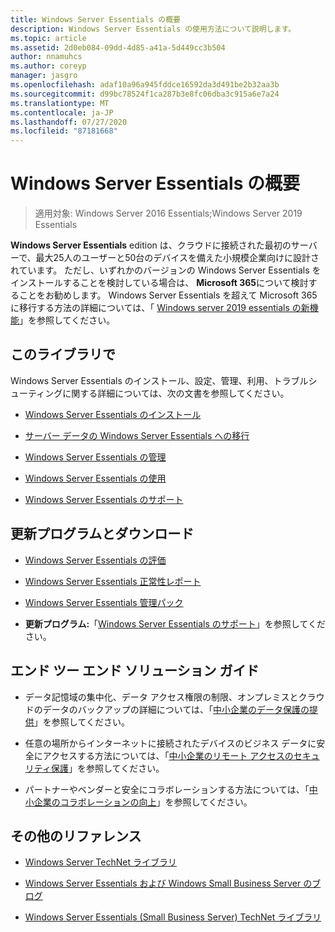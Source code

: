 ```yaml
---
title: Windows Server Essentials の概要
description: Windows Server Essentials の使用方法について説明します。
ms.topic: article
ms.assetid: 2d0eb084-09dd-4d85-a41a-5d449cc3b504
author: nnamuhcs
ms.author: coreyp
manager: jasgro
ms.openlocfilehash: adaf10a96a945fddce16592da3d491be2b32aa3b
ms.sourcegitcommit: d99bc78524f1ca287b3e8fc06dba3c915a6e7a24
ms.translationtype: MT
ms.contentlocale: ja-JP
ms.lasthandoff: 07/27/2020
ms.locfileid: "87181668"
---
```

# <a name="get-started-with-windows-server-essentials"></a>Windows Server Essentials の概要

>適用対象: Windows Server 2016 Essentials;Windows Server 2019 Essentials

**Windows Server Essentials** edition は、クラウドに接続された最初のサーバーで、最大25人のユーザーと50台のデバイスを備えた小規模企業向けに設計されています。 ただし、いずれかのバージョンの Windows Server Essentials をインストールすることを検討している場合は、 **Microsoft 365**について検討することをお勧めします。 Windows Server Essentials を超えて Microsoft 365 に移行する方法の詳細については、「 [Windows server 2019 essentials の新機能](what-s-new-19.md)」を参照してください。

## <a name="in-this-library"></a>このライブラリで
 Windows Server Essentials のインストール、設定、管理、利用、トラブルシューティングに関する詳細については、次の文書を参照してください。


-   [Windows Server Essentials のインストール](../install/Install-Windows-Server-Essentials.md)

-   [サーバー データの Windows Server Essentials への移行](../migrate/Migrate-Server-Data-to-Windows-Server-Essentials.md)

-   [Windows Server Essentials の管理](../manage/Manage-Windows-Server-Essentials.md)

-   [Windows Server Essentials の使用](../use/Use-Windows-Server-Essentials.md)

-   [Windows Server Essentials のサポート](../support/Support-Windows-Server-Essentials.md)

## <a name="updates-and-downloads"></a>更新プログラムとダウンロード

-   [Windows Server Essentials の評価](https://technet.microsoft.com/evalcenter/dn205288.aspx?wt.mc_id=TEC_144_1_7)

-   [Windows Server Essentials 正常性レポート](https://www.microsoft.com/download/details.aspx?id=35565)

-   [Windows Server Essentials 管理パック](https://www.microsoft.com/download/details.aspx?id=35560)


-   **更新プログラム:**「[Windows Server Essentials のサポート](../support/Support-Windows-Server-Essentials.md)」を参照してください。

## <a name="end-to-end-solution-guides"></a>エンド ツー エンド ソリューション ガイド

-    データ記憶域の集中化、データ アクセス権限の制限、オンプレミスとクラウドのデータのバックアップの詳細については、「[中小企業のデータ保護の提供](https://technet.microsoft.com/library/dn582043.aspx)」を参照してください。

-    任意の場所からインターネットに接続されたデバイスのビジネス データに安全にアクセスする方法については、「[中小企業のリモート アクセスのセキュリティ保護](https://technet.microsoft.com/library/dn629457.aspx)」を参照してください。

-    パートナーやベンダーと安全にコラボレーションする方法については、「[中小企業のコラボレーションの向上](https://technet.microsoft.com/library/dn747893.aspx)」を参照してください。

## <a name="additional-references"></a>その他のリファレンス

-   [Windows Server TechNet ライブラリ](https://technet.microsoft.com/library/bb625087.aspx)

-   [Windows Server Essentials および Windows Small Business Server のブログ](https://blogs.technet.com/b/sbs/)

-   [Windows Server Essentials (Small Business Server) TechNet ライブラリ](https://technet.microsoft.com/library/cc514417.aspx)
